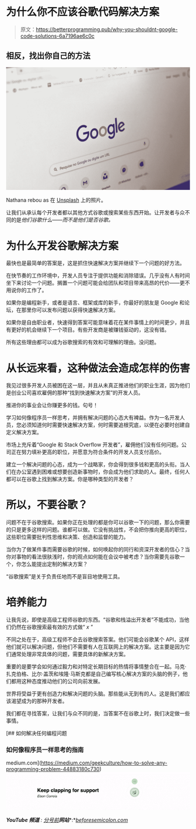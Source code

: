# 为什么你不应该谷歌代码解决方案

> 原文：<https://betterprogramming.pub/why-you-shouldnt-google-code-solutions-6a7196ae6c0c>

## 相反，找出你自己的方法

![](img/7f2293c7b5d483953ce44b9fc1c51c77.png)

Nathana rebou as 在 [Unsplash](https://unsplash.com?utm_source=medium&utm_medium=referral) 上的照片。

让我们从承认每个开发者都以其他方式谷歌或搜索某些东西开始。让开发者与众不同的是*他们谷歌什么——而不是他们是否谷歌。*

# 为什么开发谷歌解决方案

最快也是最简单的答案是，这是抓住快速解决方案并继续下一个问题的好方法。

在快节奏的工作环境中，开发人员专注于提供功能和消除错误。几乎没有人有时间坐下来讨论一个问题。搁置一个问题可能会给团队和项目带来高昂的代价——更不用说你的工作了。

如果你是编程新手，或者是语言、框架或库的新手，你最好的朋友是 Google 和论坛，在那里你可以发布问题以获得快速解决方案。

如果你是自由职业者，快速得到答案可能意味着花在某件事情上的时间更少，并且有更好的机会继续下一个项目。有些开发商是被赚钱驱动的，这没有错。

所有这些理由都可以成为谷歌搜索的有效和可理解的理由。没问题。

# 从长远来看，这种做法会造成怎样的伤害

我见过很多开发人员被困在这一层，并且从未真正推进他们的职业生涯，因为他们是创业公司喜欢雇佣的那种“找到快速解决方案”的开发人员。

推进你的事业会让你赚更多的钱。句号！

学习如何像程序员一样思考，并拥有解决问题的心态大有裨益。作为一名开发人员，您必须知道何时需要快速解决方案，何时需要追根究底，以便在必要时创建自定义解决方案。

市场上充斥着“Google 和 Stack Overflow 开发者”，雇佣他们没有任何问题。公司正在努力填补更高的职位，并愿意为符合条件的开发人员支付高价。

建立一个解决问题的心态，成为一个战略家，你会得到很多钱和更高的头衔。当人们在办公室遇到困难或想要创造新事物时，你会成为他们求助的人。最终，任何人都可以在谷歌上找到解决方案。你是哪种类型的开发者？

# 所以，不要谷歌？

问题不在于谷歌搜索。如果你正在处理的都是你可以谷歌一下的问题，那么你需要的只是更多这样的问题。谁都可以做。它没有挑战性，不会把你推向更高的职位，这些职位需要批判性思维和决策、创造和监督的能力。

当你为了做某件事而需要谷歌的时候，如何唤起你的同行和资深开发者的信心？当你对事物的看法很肤浅时，你的观点如何能在会议中被考虑？当你需要先谷歌一个，你怎么能提出定制的解决方案？

“谷歌搜索”是关于负责任地而不是盲目地使用工具。

# 培养能力

让我先说，即使是高级工程师谷歌的东西。“谷歌和栈溢出开发者”不能成功，当他们仍然在谷歌搜索最有效的方式做“ *x* ”

不同之处在于，高级工程师不会去谷歌搜索答案。他们可能会谷歌某个 API，这样他们就可以解决问题，但他们不需要有人在互联网上的解决方案。这主要是因为它们通常处理非常具体的问题，需要具体的新解决方案。

重要的是要学会如何通过毅力和对特定长期目标的热情将事情整合在一起。马克·扎克伯格、比尔·盖茨和埃隆·马斯克都是自己编写核心解决方案的头脑的例子，他们都用这种态度推动他们的公司向前发展。

世界将受益于更有创造力和解决问题的头脑。那些能从无到有的人。这是我们都应该渴望成为的那种开发者。

我们都在寻找答案，让我们与众不同的是，当答案不在谷歌上时，我们决定做一些事情。

[](https://medium.com/geekculture/how-to-solve-any-programming-problem-44883180c730) [## 如何解决任何编程问题

### 如何像程序员一样思考的指南

medium.com](https://medium.com/geekculture/how-to-solve-any-programming-problem-44883180c730) ![](img/79122679204c8ac0aa65ca22857737ab.png)

***YouTube 频道*** *:* [*分号前*](https://www.youtube.com/channel/UCrU33aw1k9BqTIq2yKXrmBw)***网站****:*[*beforesemicolon.com*](https://beforesemicolon.com/)